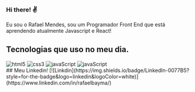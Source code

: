### Hi there! ✌️

Eu sou o Rafael Mendes, sou um Programador Front End que está aprendendo atualmente Javascript e React!

## Tecnologias que uso no meu dia.

<div style="display: inline_block">
    <img align=center alt="html5" src="https://img.shields.io/badge/HTML5-E34F26?style=for-the-badge&logo=html5&logoColor=white">
    <img align=center alt="css3" src="https://img.shields.io/badge/CSS3-1572B6?style=for-the-badge&logo=css3&logoColor=white">
    <img align=center alt="javaScript" src="https://img.shields.io/badge/JavaScript-F7DF1E?style=for-the-badge&logo=javascript&logoColor=black">
    <img align=center alt="javaScript" src="https://img.shields.io/badge/React-20232A?style=for-the-badge&logo=react&logoColor=61DAFB"> 
<div/>
## Meu Linkedin!
[![Linkdin](https://img.shields.io/badge/LinkedIn-0077B5?style=for-the-badge&logo=linkedin&logoColor=white)](https://www.linkedin.com/in/rafaelbayma/)
